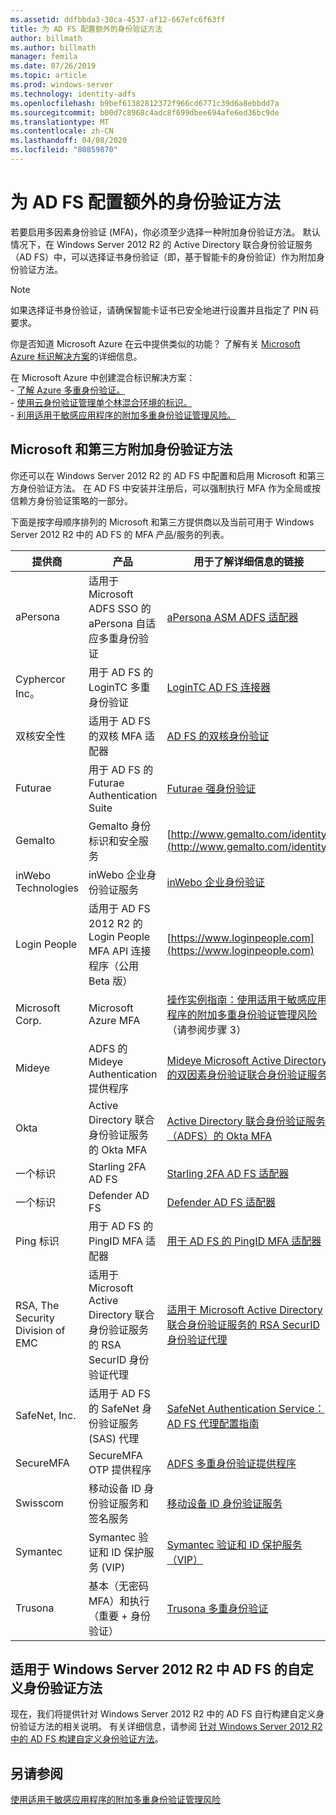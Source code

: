 ```yaml
---
ms.assetid: ddfbbda3-30ca-4537-af12-667efc6f63ff
title: 为 AD FS 配置额外的身份验证方法
author: billmath
ms.author: billmath
manager: femila
ms.date: 07/26/2019
ms.topic: article
ms.prod: windows-server
ms.technology: identity-adfs
ms.openlocfilehash: b9bef61382812372f966cd6771c39d6a8ebbdd7a
ms.sourcegitcommit: b00d7c8968c4adc8f699dbee694afe6ed36bc9de
ms.translationtype: MT
ms.contentlocale: zh-CN
ms.lasthandoff: 04/08/2020
ms.locfileid: "80859870"
---
```

# <a name="configure-additional-authentication-methods-for-ad-fs"></a>为 AD FS 配置额外的身份验证方法

若要启用多因素身份验证 (MFA)，你必须至少选择一种附加身份验证方法。 默认情况下，在 Windows Server 2012 R2 的 Active Directory 联合身份验证服务（AD FS）中，可以选择证书身份验证（即，基于智能卡的身份验证）作为附加身份验证方法。

> [!NOTE]
> 如果选择证书身份验证，请确保智能卡证书已安全地进行设置并且指定了 PIN 码要求。

你是否知道 Microsoft Azure 在云中提供类似的功能？ 了解有关 [Microsoft Azure 标识解决方案](https://aka.ms/m2w274)的详细信息。<p>在 Microsoft Azure 中创建混合标识解决方案：<br /> - [了解 Azure 多重身份验证。](https://aka.ms/ey6o9r)<br /> - [使用云身份验证管理单个林混合环境的标识。](https://aka.ms/g1jat8)<br /> - [利用适用于敏感应用程序的附加多重身份验证管理风险。](https://aka.ms/kt1bbm)

## <a name="microsoft-and-third-party-additional-authentication-methods"></a>Microsoft 和第三方附加身份验证方法
你还可以在 Windows Server 2012 R2 的 AD FS 中配置和启用 Microsoft 和第三方身份验证方法。 在 AD FS 中安装并注册后，可以强制执行 MFA 作为全局或按信赖方身份验证策略的一部分。

下面是按字母顺序排列的 Microsoft 和第三方提供商以及当前可用于 Windows Server 2012 R2 中的 AD FS 的 MFA 产品/服务的列表。

|提供商|产品|用于了解详细信息的链接|
|-|-|-| 
|aPersona|适用于 Microsoft ADFS SSO 的 aPersona 自适应多重身份验证|[aPersona ASM ADFS 适配器](https://www.apersona.com/adfs)|
|Cyphercor Inc。|用于 AD FS 的 LoginTC 多重身份验证|[LoginTC AD FS 连接器](https://www.logintc.com/docs/connectors/adfs.html)|
|双核安全性|适用于 AD FS 的双核 MFA 适配器|[AD FS 的双核身份验证](https://duo.com/docs/adfs)|
|Futurae|用于 AD FS 的 Futurae Authentication Suite|[Futurae 强身份验证](https://futurae.com)|
|Gemalto|Gemalto 身份标识和安全服务|[http://www.gemalto.com/identity](http://www.gemalto.com/identity)|
|inWebo Technologies|inWebo 企业身份验证服务|[inWebo 企业身份验证](http://www.inwebo.com)|
|Login People|适用于 AD FS 2012 R2 的 Login People MFA API 连接程序（公用 Beta 版）|[https://www.loginpeople.com](https://www.loginpeople.com)|
|Microsoft Corp.|Microsoft Azure MFA|[操作实例指南：使用适用于敏感应用程序的附加多重身份验证管理风险](https://technet.microsoft.com/library/dn280946.aspx) （请参阅步骤 3）|
Mideye | ADFS 的 Mideye Authentication 提供程序 | [Mideye Microsoft Active Directory 的双因素身份验证联合身份验证服务](https://www.mideye.com/support/administrators/documentation/integration/microsoft-adfs/)|
|Okta | Active Directory 联合身份验证服务的 Okta MFA | [Active Directory 联合身份验证服务（ADFS）的 Okta MFA](https://help.okta.com/en/prod/Content/Topics/integrations/adfs-okta-int.htm)|
|一个标识| Starling 2FA AD FS|[Starling 2FA AD FS 适配器](https://www.oneidentity.com/products/starling-two-factor-authentication/)|
|一个标识| Defender AD FS|[Defender AD FS 适配器](https://www.oneidentity.com/products/defender/)|
|Ping 标识|用于 AD FS 的 PingID MFA 适配器|[用于 AD FS 的 PingID MFA 适配器](https://documentation.pingidentity.com/pingid/pingidAdminGuide/index.shtml#pid_c_PingIDforADFSSSO.html)|
|RSA, The Security Division of EMC|适用于 Microsoft Active Directory 联合身份验证服务的 RSA SecurID 身份验证代理|[适用于 Microsoft Active Directory 联合身份验证服务的 RSA SecurID 身份验证代理](http://www.emc.com/security/rsa-securid/rsa-authentication-agents/microsoft-ad-fs.htm)|
|SafeNet, Inc.|适用于 AD FS 的 SafeNet 身份验证服务 (SAS) 代理|[SafeNet Authentication Service： AD FS 代理配置指南](http://www.safenet-inc.com/resources/integration-guide/data-protection/Safenet_Authentication_Service/SafeNet_Authentication_Service__AD_FS_Agent_Configuration_Guide/?langtype=1033)|
|SecureMFA|SecureMFA OTP 提供程序| [ADFS 多重身份验证提供程序](https://www.securemfa.com/)|
|Swisscom|移动设备 ID 身份验证服务和签名服务|[移动设备 ID 身份验证服务](http://swisscom.ch/mid)|
|Symantec|Symantec 验证和 ID 保护服务 (VIP)|[Symantec 验证和 ID 保护服务（VIP）](http://www.symantec.com/vip-authentication-service)|
|Trusona|基本（无密码 MFA）和执行（重要 + 身份验证）| [Trusona 多重身份验证](https://www.trusona.com/solution-overview/)|


## <a name="custom-authentication-method-for-ad-fs-in-windows-server-2012-r2"></a>适用于 Windows Server 2012 R2 中 AD FS 的自定义身份验证方法
现在，我们将提供针对 Windows Server 2012 R2 中的 AD FS 自行构建自定义身份验证方法的相关说明。 有关详细信息，请参阅 [针对 Windows Server 2012 R2 中的 AD FS 构建自定义身份验证方法](https://go.microsoft.com/fwlink/?LinkID=511980)。

## <a name="see-also"></a>另请参阅
[使用适用于敏感应用程序的附加多重身份验证管理风险](Manage-Risk-with-Additional-Multi-Factor-Authentication-for-Sensitive-Applications.md)


